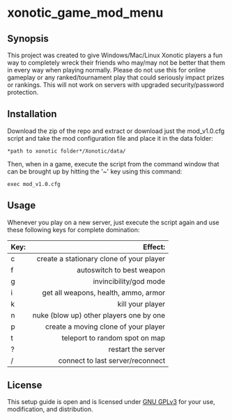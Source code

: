 # xonotic_game_mod_menu


## Synopsis

This project was created to give Windows/Mac/Linux Xonotic players a fun way to completely wreck their friends who may/may not be better that them in every way when playing normally. Please do not use this for online gameplay or any ranked/tournament play that could seriously impact prizes or rankings. This will not work on servers with upgraded security/password protection.

## Installation

Download the zip of the repo and extract or download just the mod_v1.0.cfg script and take the mod configuration file and place it in the data folder:

    *path to xonotic folder*/Xonotic/data/

Then, when in a game, execute the script from the command window that can be brought up by hitting the '~' key using this command:

    exec mod_v1.0.cfg

## Usage

Whenever you play on a new server, just execute the script again and use these following keys for complete domination:

| Key:          | Effect:                                  |
| ------------- |-----------------------------------------:|
| c             | create a stationary clone of your player |
| f             | autoswitch to best weapon                |
| g             | invincibility/god mode                   |
| i             | get all weapons, health, ammo, armor     |
| k             | kill your player                         |
| n             | nuke (blow up) other players one by one  |
| p             | create a moving clone of your player     |
| t             | teleport to random spot on map           |
| ?             | restart the server                       |
| /             | connect to last server/reconnect         |


## License

This setup guide is open and is licensed under [GNU GPLv3](https://www.gnu.org/licenses/gpl-3.0.en.html) for your use, modification, and distribution.
